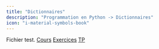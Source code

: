```yaml
---
title: "Dictionnaires"
description: "Programmation en Python -> Dictionnaires"
icon: "i-material-symbols-book"
---
```


Fichier test.
[Cours](./cours)
[Exercices](./exercices)
[TP](./tp)